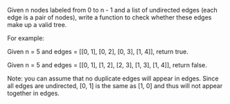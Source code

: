 
Given n nodes labeled from 0 to n - 1 and a list of undirected edges (each edge is a pair of nodes), write a function to check whether these edges make up a valid tree.



For example:


Given n = 5 and edges = [[0, 1], [0, 2], [0, 3], [1, 4]], return true.


Given n = 5 and edges = [[0, 1], [1, 2], [2, 3], [1, 3], [1, 4]], return false.



Note: you can assume that no duplicate edges will appear in edges. Since all edges are undirected, [0, 1] is the same as [1, 0] and thus will not appear together in edges.
